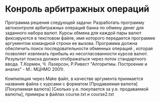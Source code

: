# Конроль арбитражных операций
Программа решения следующей задачи:
Разработать программу автоконтроля арбитражных операций банка по обмену денег для заданного набора валют. Курсы обмена для каждой пары валют фиксируются в текстовом файле, имя которого передается программе аргументом командной строки ее вызова. Программа должна обеспечить поиск последовательности обменных операций , которая позволяет извлекать прибыль из несогласованности курсов валют. Результат поиска должен отображаться через поток стандартного ввода.
Т.Кормен, Ч. Лазерсон, Р.Ривест "Алгоритмы. Построение и анализ" - М.: МЦНМО 2001г.

Компиляция через Make файл, в качестве аргумента принмается название файла с курсами с форматом [Продаваемая валюта] [Покупаемая валюта] [Сколько у.е. покупается за у.е. продаваемой валюты], примеры в файлах course.txt и course2.txt

